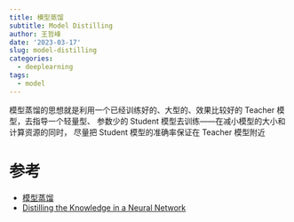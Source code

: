 ```yaml
---
title: 模型蒸馏
subtitle: Model Distilling
author: 王哲峰
date: '2023-03-17'
slug: model-distilling
categories:
  - deeplearning
tags:
  - model
---
```


模型蒸馏的思想就是利用一个已经训练好的、大型的、效果比较好的 Teacher 模型，去指导一个轻量型、
参数少的 Student 模型去训练——在减小模型的大小和计算资源的同时，
尽量把 Student 模型的准确率保证在 Teacher 模型附近


# 参考

* [模型蒸馏](https://blog.csdn.net/HUSTHY/article/details/115174978)
* [Distilling the Knowledge in a Neural Network](https://arxiv.org/pdf/1503.02531.pdf)